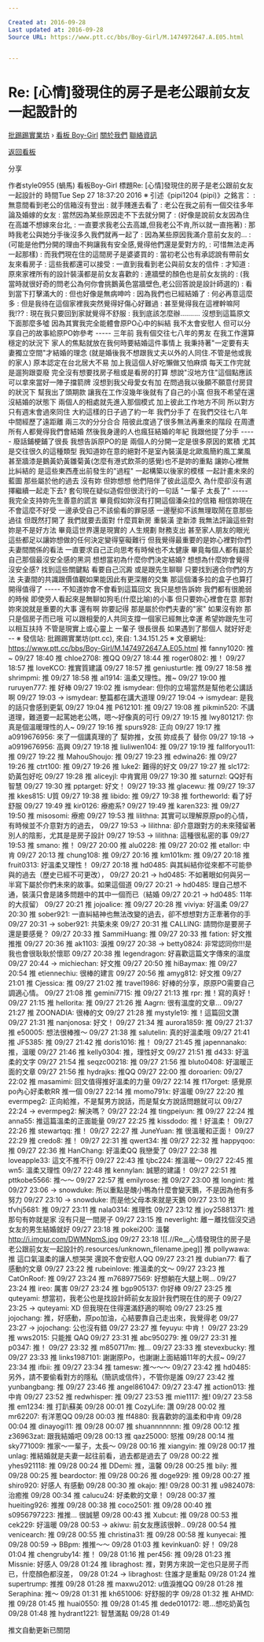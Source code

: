 ```yaml
---

Created at: 2016-09-28
Last updated at: 2016-09-28
Source URL: https://www.ptt.cc/bbs/Boy-Girl/M.1474972647.A.E05.html


---
```


# Re: [心情]發現住的房子是老公跟前女友一起設計的


[批踢踢實業坊](https://www.ptt.cc/) › [看板 Boy-Girl](https://www.ptt.cc/bbs/Boy-Girl/index.html) [關於我們](https://www.ptt.cc/about.html) [聯絡資訊](https://www.ptt.cc/contact.html)

[返回看板](https://www.ptt.cc/bbs/Boy-Girl/index.html)

分享

作者style0955 (蝸馬)
看板Boy-Girl
標題Re: \[心情\]發現住的房子是老公跟前女友一起設計的
時間Tue Sep 27 18:37:20 2016
※ 引述《pipi1204 (pipi)》之銘言： : 無意間看到老公的信箱沒有登出 : 就手賤進去看了 : 老公在我之前有一個交往多年論及婚嫁的女友 : 當然因為某些原因走不下去就分開了 : (好像是說前女友因為住在高雄不想嫁來台北, : 一直要求我老公去高雄,但我老公不肯,所以就一直拖著) : 那時我老公與她分手後沒多久我們就再一起了 : 因為某些原因我滿介意前女友的... : (可能是他們分開的理由不夠讓我有安全感,覺得他們還是愛對方的, : 可惜無法走再一起那樣) : 而我們現在住的這間房子是婆婆買的 : 當初老公也有承認說有帶前女友來看房子 : 這些我都還可以接受 : 一直到我看到老公與前女友的信件 : 才知道 : 原來家裡所有的設計裝潢都是前女友喜歡的 : 連牆壁的顏色也是前女友挑的 : (我當時就很好奇的問老公為何你會挑鵝黃色當牆壁色,老公回答說是設計師選的) : 看到當下打擊滿大的 : 但也好像是無病呻吟 : 因為我們也已經結婚了 : 何必再意這麼多 : 但是我待在這個家裡我突然覺得好傷心好難過 : 甚至覺得我在這裡幹嘛阿我!?? : 現在我只要回到家就覺得不舒服 : 我到底該怎麼辦.......... 沒想到這篇原文下面那麼多噓 因為其實我完全能體會原PO心中的糾結 我不太會安慰人 但可以分享自己的故事給原PO妳參考 ----- 三年前 我有個交往七八年的男友 在我工作還算穩定的狀況下 家人的焦點就放在我何時要結婚這件事情上 我秉持著"一定要有夫妻獨立空間"才結婚的理念 (就是婚後我不想跟我丈夫以外的人同住.不管是他或我的家人) 原本認定在台北居大不易 加上我這個人好吃懶做又怕麻煩 每天工作完就是遛狗跟耍廢 完全沒有想要找房子租或是看房的打算 想說"沒地方住"這個點應該可以拿來當好一陣子擋箭牌 沒想到我父母愛女有加 在問過我以後願不願意付房貸的狀況下 幫我出了頭期款 讓我在工作沒幾年後就有了自己的小窩 但我不希望在還沒結婚的狀態下 兩個人的相處就先進入那個模式 加上彼此工作地方不同 所以對方只有週末會過來同住 大約這樣的日子過了約一年 我們分手了 在我們交往七八年 中間經歷了遠距離 兩三次的分分合合 陪彼此度過了很多無法再重來的階段 在周遭所有人都覺得我們會結婚 然後我身邊的人也瘋狂結婚的年紀 我跟他提了分手 ----- 廢話鋪梗鋪了很長 我想告訴原PO的是 兩個人的分開一定是很多原因的累積 尤其是交往很久的這種類型 我知道妳在意的絕對不是室內裝潢是北歐風簡約風工業風 甚至牆漆是鵝黃奶黃雛菊黃(怎麼有港式飲茶的感覺)也不是妳的重點 讓妳心裡無比糾結的 是這些東西產出前發生的"過程" 一起構築以後家的模樣 一起計畫未來的藍圖 那些屬於他的過去 沒有妳 但妳想想 他們陪伴了彼此這麼久 為什麼卻沒有選擇繼續一起走下去? 套句現在疑似造假但很流行的一句話 "一輩子 太長了" ----- 我完全支持妳先生善意的謊言 畢竟假如妳沒有打開這個潘朵拉的信箱 相信妳現在不會這麼不好受 一邊承受自己不該偷看的罪惡感 一邊壓抑不該無理取鬧在意那些過往 但既然打開了 我們就要去面對 什麼買新房 重裝潢 塗新漆 我無法評論這些對妳是不是好方法 畢竟這世界還是現實的 人生規劃 財務支出 甚至家人朋友的眼光 這些都足以讓妳想做的任何決定變得窒礙難行 但我覺得最重要的是妳心裡對你們夫妻間關係的看法 一直要求自己正向思考有時候也不太健康 畢竟每個人都有屬於自己那個最沒安全感的黑洞 想想當初為什麼你們決定結婚? 想想為什麼妳會覺得沒安全感? 找到這些關鍵點 看要自己沉澱 或是跟先生聊聊 只要找到適合你們的方法 夫妻間的共識跟價值觀如果能因此有更深層的交集 那這個潘多拉的盒子也算打開得值得了 ----- 不知道妳會不會看到這篇回文 我只是想告訴妳 我們都有很脆弱的時候 即使旁人看起來是無聊如狗毛(什麼比喻)的小事 但只要妳心裡會在意 那對妳來說就是重要的大事 還有啊 妳要記得 那是屬於你們夫妻的"家" 如果沒有妳 那只是個房子而已哦 可以跟相愛的人共同支撐一個家已經無比幸運 希望妳跟先生可以相互扶持 不管是現實上或心靈上 一輩子 很長很長 如果遇到了那個人 就好好走 -- ※ 發信站: 批踢踢實業坊(ptt.cc), 來自: 1.34.151.25 ※ 文章網址: <https://www.ptt.cc/bbs/Boy-Girl/M.1474972647.A.E05.html>
推 fanny1020: 推~ 09/27 18:40
推 chloe2708: 推QQ 09/27 18:44
推 roger0802: 推！ 09/27 18:57
推 loveKCO: 推實質建議 09/27 18:57
推 geniusturtle: 推 09/27 18:58
推 shrimpmi: 推 09/27 18:58
推 al1914: 溫柔又理性。推~ 09/27 19:00
推 ruruyen777: 推 好棒 09/27 19:02
推 ismydear: 但你的立場當然是幫他老公講話啊 09/27 19:03
→ ismydear: 整篇都在講大道理 09/27 19:04
→ ismydear: 是我的話只會感到更氣 09/27 19:04
推 P612101: 推 09/27 19:08
推 pikmin520: 不講道理，難道要一起罵她老公嗎，嗯～好像真的可行 09/27 19:15
推 lwy801217: 你真是個溫暖理性的人~ 09/27 19:16
推 spurs928: 正向 09/27 19:17
推 a0919676956: 來了一個講真理的了 幫妳推，女孩 妳成長了 替你 09/27 19:18
→ a0919676956: 高興 09/27 19:18
推 liuliwen104: 推 09/27 19:19
推 fallforyou11: 推 09/27 19:22
推 MahouShoujo: 推 09/27 19:23
推 edwina26: 推 09/27 19:26
推 ctrt100: 推 09/27 19:26
推 luke2: 難得的好文 09/27 19:27
推 slc172: 奶黃包好吃 09/27 19:28
推 aliceyjl: 中肯實用 09/27 19:30
推 saturnzl: QQ好有智慧 09/27 19:30
推 pptarget: 好文！ 09/27 19:33
推 glacewu: 推 09/27 19:37
推 kkes815: U質 09/27 19:38
推 libido: 推 09/27 19:38
推 fortheworld: 看了好舒服 09/27 19:49
推 kir0126: 療癒系? 09/27 19:49
推 karen323: 推 09/27 19:50
推 misosomi: 療癒 09/27 19:53
推 lilithna: 其實可以理解原原po的心情，有時候並不介意對方的過去， 09/27 19:53
→ lilithna: 卻介意跟對方的未來殘留著別人的陰影，尤其是是房子設計 09/27 19:53
→ lilithna: 這種很私密的事 09/27 19:53
推 smano: 推！ 09/27 20:00
推 alu0228: 推 09/27 20:02
推 etallor: 中肯 09/27 20:13
推 chung108: 推 09/27 20:16
推 km101km: 推 09/27 20:18
推 fruit0313: 好溫柔又理性！ 09/27 20:18
推 hd0485: 與其糾結你從來都不可能參與的過去（歷史已經不可更改）， 09/27 20:21
→ hd0485: 不如著眼如何與另一半寫下屬於你們未來的故事。如果這個道 09/27 20:21
→ hd0485: 理自己想不通，裝潢只會是諸多問題中的其中一個而已（結婚 09/27 20:21
→ hd0485: 11年的大叔留） 09/27 20:21
推 jojoalice: 推 09/27 20:28
推 viviya: 好溫柔 09/27 20:30
推 sober921: 一直糾結神也無法改變的過去，卻不想想對方正牽著你的手 09/27 20:31
→ sober921: 共築未來 09/27 20:31
推 CALLING: 請問你是要房子還是要感覺？ 09/27 20:33
推 SammiHuang: 推 09/27 20:33
推 fation: 好文推推推 09/27 20:36
推 ak1103: 淚推 09/27 20:38
→ betty0824: 非常認同你!!!是我也會很耿耿於懷耶 09/27 20:38
推 legendragon: 好喜歡這篇文字傳來的溫度 09/27 20:44
→ michiechan: 好文推 09/27 20:50
推 hiBaymax: 推 09/27 20:54
推 etiennechiu: 很棒的建言 09/27 20:56
推 amyg812: 好文推 09/27 21:01
推 Cjessica: 推 09/27 21:02
推 travel1986: 好棒的分享，原原PO需要自己調適心情。 09/27 21:08
推 gemini7715: 推 09/27 21:13
推 rpr: 推！寫的真好！ 09/27 21:15
推 hellorita: 推 09/27 21:26
推 Aagrn: 很有溫度的文章… 09/27 21:27
推 ZOONADIA: 很棒的文 09/27 21:28
推 mystyle19: 推！這篇回文讚 09/27 21:31
推 nanjonosa: 好文！ 09/27 21:34
推 aurora1859: 推 09/27 21:37
推 e50005: 想法很棒推～ 09/27 21:38
推 salutelin: 真的好溫柔哦 09/27 21:41
推 JF5385: 推 09/27 21:42
推 doris1016: 推！ 09/27 21:45
推 japennanako: 推，溫暖 09/27 21:46
推 kelly0304: 推，理性好文 09/27 21:51
推 d433: 好溫柔的文字 09/27 21:54
推 seqzc00218: 推 09/27 21:56
推 bluto0408: 好溫暖正面的文章 09/27 21:56
推 hydrajks: 推QQ 09/27 22:00
推 doroarien: 09/27 22:02
推 masamimi: 回文值得推好溫柔的力量 09/27 22:14
推 f17orget: 感覺原po內心好柔軟RR 推一個 09/27 22:14
推 momo791x: 好溫暖 09/27 22:20
推 evermpeg2: 正向給推，不是幫男方說話，而是幫女方說話問題就可以 09/27 22:24
→ evermpeg2: 解決嗎？ 09/27 22:24
推 tingpeiyun: 推 09/27 22:24
推 anna55: 推這篇溫柔的正面能量 09/27 22:25
推 kissdodo: 推！好溫柔！ 09/27 22:26
推 stewartqq: 推！ 09/27 22:27
推 JuneYuan: 推 很溫暖和正面！ 09/27 22:29
推 credo8: 推！ 09/27 22:31
推 qwert34: 推 09/27 22:32
推 happyqoo: 推 09/27 22:36
推 HanChang: 好溫柔QQ 我戀愛了 09/27 22:38
推 loveapple33: 這文不推不行 09/27 22:43
推 tjbc224: 推溫暖～ 09/27 22:45
推 wn5: 溫柔又理性 09/27 22:48
推 kennylan: 誠懇的建議！ 09/27 22:51
推 pttkobe5566: 推～～ 09/27 22:57
推 emilyrose: 推 09/27 23:00
推 longint: 推 09/27 23:06
→ snowduke: 所以重點是醜小鴨為什麼會變天鵝，不是因為他有多努力 09/27 23:10
→ snowduke: 而是他父母本來就是天鵝 09/27 23:10
推 tfvhj5681: 推 09/27 23:11
推 nala0314: 推理性 09/27 23:12
推 joy25881371: 推那句有妳就是家 沒有只是一間房子 09/27 23:15
推 neverlight: 離ㄧ離找個沒交過女友的男生結婚就好 09/27 23:18
推 pokei200: 溫馨<http://i.imgur.com/DWMNpmS.jpg> 09/27 23:18
![[.//Re__心情發現住的房子是老公跟前女友一起設計的.resources/unknown_filename.jpeg]]
推 pollywawa: 推 這口氣溫柔的讓人想哭哭 還說不會安慰人QQ 09/27 23:21
推 dubian77: 看了感動的文章 09/27 23:22
推 rubeinlove: 推溫柔的文～ 09/27 23:23
推 CatOnRoof: 推 09/27 23:24
推 m768977569: 好想躺在大腿上啊… 09/27 23:24
推 ireo: 厲害 09/27 23:24
推 bgp905137: 你好棒 09/27 23:25
推 quteyami: 想當初，我老公也是找設計師前女友設計我們現在住的房子 09/27 23:25
→ quteyami: XD 但我現在住得還滿舒適的啊哈 09/27 23:25
推 jojochang: 推，好感動，原po加油，心結要靠自己走出來，我覺得老 09/27 23:27
→ jojochang: 公也沒有錯 09/27 23:27
推 feyuyu: 中肯！ 09/27 23:29
推 wws2015: 只能推 QAQ 09/27 23:31
推 abc950279: 推 09/27 23:31
推 p0347: 推！ 09/27 23:32
推 m850717m: 推... 09/27 23:33
推 stevexbucky: 推 09/27 23:33
推 links1987101: 謝謝原Po，也謝謝上面結婚11年的大叔~ 09/27 23:34
推 ifbii: 推 09/27 23:34
推 tamesw: 推～～～ 09/27 23:42
推 hd0485: 另外，請不要偷看對方的隱私（簡訊或信件），不管你是誰 09/27 23:42
推 yunbangbang: 推 09/27 23:46
推 angel861047: 09/27 23:47
推 action013: 推中肯 09/27 23:52
推 redwhisper: 推 09/27 23:53
推 mie1117: 推! 09/27 23:58
推 em1234: 推 打趴蘇美 09/28 00:01
推 CozyLife: 讚 09/28 00:02
推 mr62207: 有洋蔥QQ 09/28 00:03
推 ff4880: 我喜歡妳的溫柔和中肯 09/28 00:04
推 dinayogi11: 推 09/28 00:07
推 shuannnnnnn: 推 09/28 00:12
推 z36963zat: 跟我結婚吧 09/28 00:13
推 qaz25000: 怒推 09/28 00:14
推 sky771009: 推家～一輩子，太長～ 09/28 00:16
推 xiangyin: 推 09/28 00:17
推 unlag: 推結婚就是夫妻一起往前看，過去都是過去了 09/28 00:22
推 yhes921118: 推 09/28 00:24
推 DDemi: 推，溫馨 09/28 00:25
推 bily: 推 09/28 00:25
推 beardoctor: 推 09/28 00:26
推 doge929: 推 09/28 00:27
推 shiro920: 好感人 有感動 09/28 00:30
推 okajo: 推! 09/28 00:31
推 u9824078: 治癒推 09/28 00:34
推 calucu24: 好柔軟的文章！ 09/28 00:37
推 hueiting926: 推推 09/28 00:38
推 coco2501: 推 09/28 00:40
推 s0956797223: 推推... 很誠懇 09/28 00:43
推 Xubcut: 推 09/28 00:53
推 cek229: 好溫暖 09/28 00:53
→ akiwu: 前女友應該很幹.. 09/28 00:54
推 venicearch: 推 09/28 00:55
推 christina31: 推 09/28 00:58
推 kunyecai: 推 09/28 00:59
→ BBpm: 推推～～ 09/28 01:03
推 kevinkuan0: 好！ 09/28 01:04
推 chengruby14: 推！ 09/28 01:16
推 per456: 推 09/28 01:23
推 Missnie: 好感人 09/28 01:24
推 libraghost: 推，對男方來說一定也只是房子而已，什麼顏色都沒差， 09/28 01:24
→ libraghost: 住誰才是重點 09/28 01:24
推 supertrump: 推推 09/28 01:28
推 maxwu2012: u值淚推QQ 09/28 01:28
推 Seraphina: 推～ 09/28 01:31
推 kh651006: 好舒服的字 09/28 01:32
推 AHMD: 推 09/28 01:45
推 huai0550: 推 09/28 01:45
推 dede010172: 嗯…想吃奶黃包 09/28 01:48
推 hydrant1221: 智慧滿點 09/28 01:49

推文自動更新已關閉

